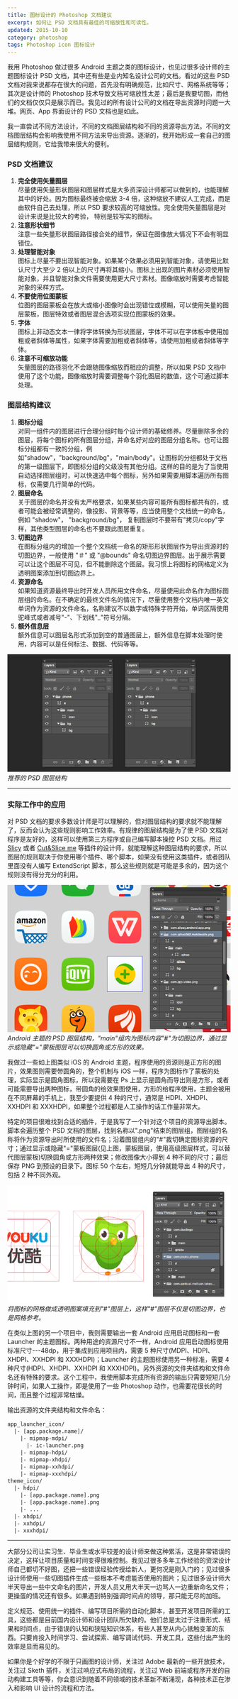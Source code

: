 ```yaml
---
title: 图标设计的 Photoshop 文档建议
excerpt: 如何让 PSD 文档具有最佳的可缩放性和可读性。
updated: 2015-10-10
category: photoshop
tags: Photoshop icon 图标设计
---
```


我用 Photoshop 做过很多 Android 主题之类的图标设计，也见过很多设计师的主题图标设计 PSD 文档，其中还有些是业内知名设计公司的文档。看过的这些 PSD 文档对我来说都存在很大的问题，首先没有明确规范，比如尺寸、网格系统等等；其次是设计师的 Photoshop 技术导致文档可缩放性太差；最后是我要切图，而他们的文档仅仅只是展示而已。我见过的所有设计公司的文档在导出资源时问题一大堆。网页、App 界面设计的 PSD 文档也是如此。

我一直尝试不同方法设计，不同的文档图层结构和不同的资源导出方法。不同的文档图层结构会影响我使用不同方法来导出资源。逐渐的，我开始形成一套自己的图层结构规则，它给我带来很大的便利。

### PSD 文档建议

1. **完全使用矢量图层**  
尽量使用矢量形状图层和图层样式是大多资深设计师都可以做到的，也能理解其中的好处。因为图标最终被会缩放 3-4 倍，这种缩放不建议人工完成，而是由软件自己去处理，所以 PSD 要求较高的可缩放性。完全使用矢量图层是对设计来说是比较大的考验， 特别是较写实的图标。
2. **注意形状细节**  
注意一些矢量形状图层路径接合处的细节，保证在图像放大情况下不会有明显错位。
3. **处理智能对象**  
图标上尽量不要出现智能对象。如果某个效果必须用到智能对象，请使用比默认尺寸大至少 2 倍以上的尺寸再将其缩小。图标上出现的图片素材必须使用智能对象，并且智能对象文件需要使用更大尺寸素材。图像缩放时需要考虑智能对象的采样方式。
4. **不要使用位图蒙板**  
位图的图层蒙板会在放大或缩小图像时会出现错位或模糊，可以使用矢量的图层蒙板，图层特效或者图层混合选项实现位图蒙板的效果。
5. **字体**  
图标上非动态文本一律将字体转换为形状图层，字体不可以在字体板中使用加粗或者斜体等属性，如果字体需要加粗或者斜体等，请使用加粗或者斜体等字体。
6. **注意不可缩放功能**  
矢量图层的路径羽化不会跟随图像缩放而相应的调整，所以如果 PSD 文档中使用了这个功能，图像缩放时需要调整每个羽化图层的数值，这个可通过脚本处理。

### 图层结构建议

1. **图标分组**  
对同一组件内的图层进行合理分组时每个设计师的基础修养。尽量删除多余的图层，将每个图标的所有图层分组，并命名好对应的图层分组名称。也可让图标分组都有一致的分组，例如"shadow"，"background/bg"，"main/body"。让图标的分组都处于文档的第一级图层下，即图标分组的父级没有其他分组。这样的目的是为了当使用自动选择图层组时，可以快速选中每个图标，另外如果需要用脚本遍历所有图标，仅需要几行简单的代码。
2. **图层命名**  
关于图层的命名并没有太严格要求，如果某些内容可能所有图标都共有的，或者可能会被经常调整的，像投影、背景等等，应当使用整个文档统一的命名，例如  "shadow"， "background/bg"， 复制图层时不要带有"拷贝/copy"字样，其他类型图层的命名也不要跟此图层重复。
3. **切图边界**  
在图标分组内的增加一个整个文档统一命名的矩形形状图层作为导出资源时的切图边界，一般使用 "＃" 或 "@bounds" 命名切图边界图层。出于展示需要可以让这个图层不可见，但不能删除这个图层。我习惯上将图标的网格定义为透明图案添加到切图边界上。
4. **资源命名**  
如果知道资源最终导出时开发人员所用文件命名，尽量使用此命名作为图标图层组的命名。在不确定的最终文件名的情况下，尽量使用整个文档内唯一英文单词作为资源的文件命名，名称建议不以数字或特殊字符开始，单词区隔使用驼峰式或者减号"-"、下划线"_"符号分隔。
5. **额外信息层**  
额外信息可以图层名形式添加到空的普通图层上，额外信息在脚本处理时使用，内容可以是任何标注、数据、代码等等。

![photoshop advice for icon design](/images/photoshop_advice_for_icon_design/photoshop_layers.png)_推荐的 PSD 图层结构_

---

### 实际工作中的应用

对 PSD 文档的要求多数设计师是可以理解的，但对图层结构的要求就不能理解了，反而会认为这些规则影响工作效率。有规律的图层结构是为了使 PSD 文档对程序是友好的，这样可以使用第三方程序或自己编写脚本操控 PSD 文档。用过 [Slicy][slicy] 或者 [Cut&Slice me][Cut&Slice me] 等插件的设计师，就能理解这种图层结构的要求，所以图层的规则取决于你使用哪个插件、哪个脚本，如果没有使用这类插件，或者团队里面没有人编写 ExtendScript 脚本，那么这些规则就是可能是多余的，因为这个规则没有得分充分的利用。

![icon design case](/images/photoshop_advice_for_icon_design/icon_design_case_1.png)_Android 主题的 PSD 图层结构，"main"组内为图标内容"#"为切图边界，通过显示或隐藏"="蒙板图层可以切换圆角或方形的效果。_

我做过一些如上图类似 iOS 的 Android 主题，程序使用的资源则是正方形的图片，效果图则需要带圆角的，整个机制与 iOS 一样，程序为图标作了蒙板的处理，实际显示是圆角图标，所以我需要在 Ps 上显示是圆角而导出则是方形，或者可能需要导出两种图标，带圆角的给效果图使用，方形的给程序使用，主题会被用在不同屏幕的手机上，我至少要提供 4 种的尺寸，通常是 HDPI、XHDPI、XXHDPI 和 XXXHDPI，如果整个过程都是人工操作的话工作量非常大。

特定的项目很难找到合适的插件，于是我写了一个针对这个项目的资源导出脚本。脚本会遍历整个 PSD 文档的图层，找到名称以".png"结束的图层组，图层组的名称将作为资源导出时所使用的文件名；沿着图层组内的"#"裁切确定图标资源的尺寸；通过显示或隐藏"="蒙板图层(见上图，蒙板图层，使用高级图层样式，可以替代图层蒙板)切换圆角或方形两种效果；修改图像大小得到 4 种不同的尺寸；最后保存 PNG 到预设的目录下。图标 50 个左右，短短几分钟就能导出 4 种的尺寸，包括 2 种不同外观。

![icon design case](/images/photoshop_advice_for_icon_design/icon_design_case_2.png)_将图标的网格做成透明图案填充到"#"图层上，这样"#"图层不仅是切图边界，也是网格参考。_

在类似上图的另一个项目中，我则需要输出一套 Android 应用启动图标和一套 Launcher 的主题图标。两种用途的资源尺寸不一样，Android 应用启动图标使用标准尺寸---48dp，用于集成到应用项目内，需要 5 种尺寸(MDPI、HDPI、XHDPI、XXHDPI 和 XXXHDPI)；Launcher 的主题图标使用另一种标准，需要 4 种尺寸(HDPI、XHDPI、XXHDPI 和 XXXHDPI)。另外资源的文件夹结构和文件命名还有特殊的要求。这个工程中，我使用脚本完成所有资源的输出只需要短短几分钟时间，如果人工操作，即是使用了一些 Photoshop 动作，也需要花很长的时间，而且整个过程非常枯燥。

输出资源的文件夹结构和文件命名：

~~~
app_launcher_icon/
  |- [app.package.name]/
    |- mipmap-mdpi/
      |- ic-launcher.png
    |- mipmap-hdpi/
    |- mipmap-xhdpi/
    |- mipmap-xxhdpi/
    |- mipmap-xxxhdpi/
theme_icon/
  |- hdpi/
    |- [app.package.name].png
    |- [app.package.name].png
    |- ...
  |- xhdpi/
  |- xxhdpi/
  |- xxxhdpi/
~~~

---

大部分公司让实习生、毕业生或水平较差的设计师来做这种累活，这是非常错误的决定，这样让项目质量和时间变得很难控制。我见过很多多年工作经验的资深设计师自己都切不好图，还把一些错误经验传授给新人，更何况是刚入门的；见过很多设计师使用一些切图插件生成一些根本不考虑能否使用的图片；见过很多设计师大半天导出一些中文命名的图片，开发人员又用大半天一边骂人一边重新命名文件；更操蛋的情况还有很多。如果遇到特别强调时间点的领导，那只能无尽的加班。

定义规范、使用统一的插件、编写项目所需的自动化脚本，甚至开发项目所需的工具，这些都是目前国内设计师和设计团队所欠缺的。他们总是太过于注重形式、结果和时间点，由于错误的认知和狭隘知识体系，有些人甚至从内心抵触变革的东西。只要肯投入时间学习、尝试探索、编写调试代码、开发工具，这些付出产生的效率是显而易见的。

如果你是个好学的不限于只画图的设计师，关注过 Adobe 最新的一些开放技术，关注过 Sketh 插件，关注过响应式布局的流程，关注过 Web 前端或程序开发的自动构建工具等等，你会意识到随着不同领域的技术革新不断涌现，各种技术正在渗入和影响 UI 设计的流程和方法。

[slicy]: http://macrabbit.com/slicy/
[Cut&Slice me]: http://www.cutandslice.me/
